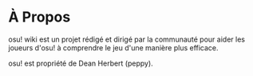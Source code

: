 # À Propos

osu! wiki est un projet rédigé et dirigé par la communauté pour aider les joueurs d'osu! à comprendre le jeu d'une manière plus efficace.

osu! est propriété de Dean Herbert (peppy).
